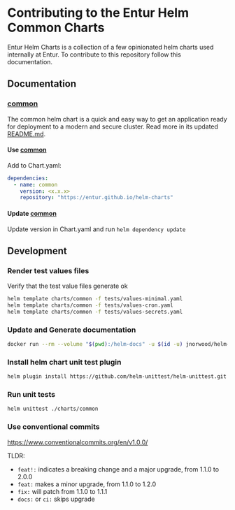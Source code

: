 # Contributing to the Entur Helm Common Charts

Entur Helm Charts is a collection of a few opinionated helm charts used internally at Entur. To contribute to this repository follow this documentation.

## Documentation

### [common](./charts/common/README.md)

The common helm chart is a quick and easy way to get an application ready for deployment to a modern and secure cluster.
Read more in its updated [README.md](./charts/common/README.md).

#### Use [common](./charts/common/README.md)

Add to Chart.yaml:

```yaml
dependencies:
  - name: common
    version: <x.x.x>
    repository: "https://entur.github.io/helm-charts"
```

#### Update [common](./charts/common/README.md)

Update version in Chart.yaml and run `helm dependency update`

## Development

### Render test values files

Verify that the test value files generate ok

```bash
helm template charts/common -f tests/values-minimal.yaml
helm template charts/common -f tests/values-cron.yaml
helm template charts/common -f tests/values-secrets.yaml
```

### Update and Generate documentation

```bash
docker run --rm --volume "$(pwd):/helm-docs" -u $(id -u) jnorwood/helm-docs:v1.12.0
```

### Install helm chart unit test plugin

```bash
helm plugin install https://github.com/helm-unittest/helm-unittest.git
```

### Run unit tests

```bash
helm unittest ./charts/common
```

### Use conventional commits

https://www.conventionalcommits.org/en/v1.0.0/

TLDR:

- `feat!:` indicates a breaking change and a major upgrade, from 1.1.0 to 2.0.0
- `feat:` makes a minor upgrade, from 1.1.0 to 1.2.0
- `fix:` will patch from 1.1.0 to 1.1.1
- `docs:` or `ci:` skips upgrade
